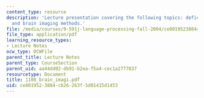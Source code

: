 ```yaml
---
content_type: resource
description: 'Lecture presentation covering the following topics: deficit-lesion analyses
  and brain imaging methods.'
file: /media/courses/9-591j-language-processing-fall-2004/ce8019523884cb26263f5d01415d1453_1108_brain_imagi.pdf
file_type: application/pdf
learning_resource_types:
- Lecture Notes
ocw_type: OCWFile
parent_title: Lecture Notes
parent_type: CourseSection
parent_uid: aa44dd02-db91-b2ea-f5a4-cec1a2777037
resourcetype: Document
title: 1108_brain_imagi.pdf
uid: ce801952-3884-cb26-263f-5d01415d1453
---
```

